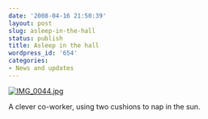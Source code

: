 ```yaml
---
date: '2008-04-16 21:50:39'
layout: post
slug: asleep-in-the-hall
status: publish
title: Asleep in the hall
wordpress_id: '654'
categories:
- News and updates
---
```


[![IMG_0044.jpg](http://fnord.phfactor.net/wp-photos/thumb.20080416-215038-1.jpg)](http://fnord.phfactor.net/wp-photos/20080416-215038-1.jpg)




A clever co-worker, using two cushions to nap in the sun.



